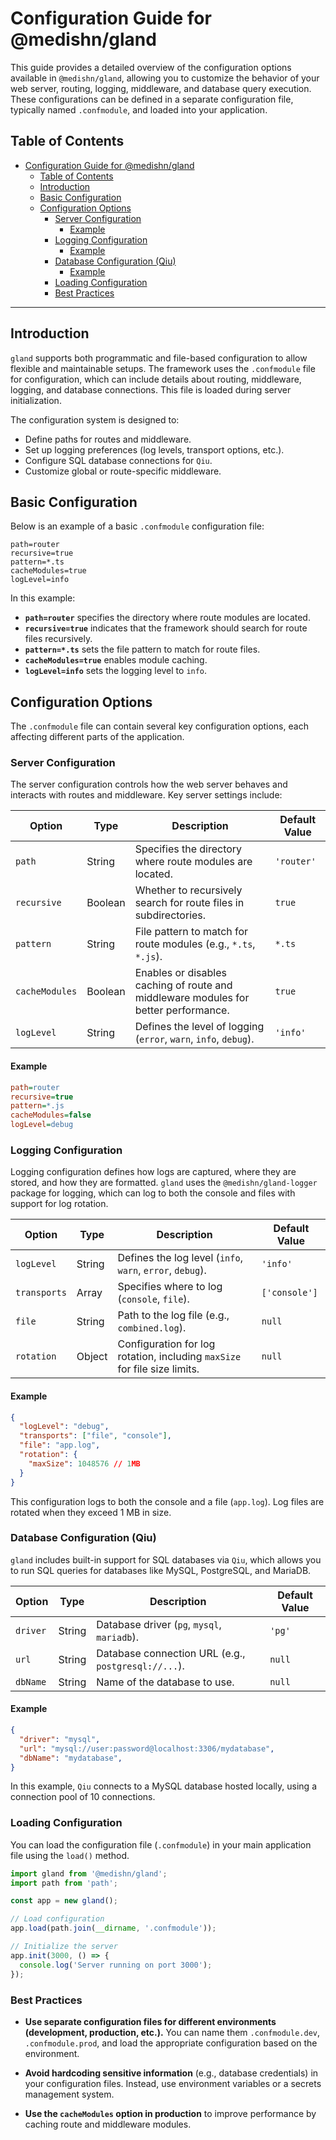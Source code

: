 # Configuration Guide for @medishn/gland

This guide provides a detailed overview of the configuration options available in `@medishn/gland`, allowing you to customize the behavior of your web server, routing, logging, middleware, and database query execution. These configurations can be defined in a separate configuration file, typically named `.confmodule`, and loaded into your application.

## Table of Contents

- [Configuration Guide for @medishn/gland](#configuration-guide-for-medishngland)
  - [Table of Contents](#table-of-contents)
  - [Introduction](#introduction)
  - [Basic Configuration](#basic-configuration)
  - [Configuration Options](#configuration-options)
    - [Server Configuration](#server-configuration)
      - [Example](#example)
    - [Logging Configuration](#logging-configuration)
      - [Example](#example-1)
    - [Database Configuration (Qiu)](#database-configuration-qiu)
      - [Example](#example-2)
    - [Loading Configuration](#loading-configuration)
    - [Best Practices](#best-practices)

---

## Introduction

`gland` supports both programmatic and file-based configuration to allow flexible and maintainable setups. The framework uses the `.confmodule` file for configuration, which can include details about routing, middleware, logging, and database connections. This file is loaded during server initialization.

The configuration system is designed to:

- Define paths for routes and middleware.
- Set up logging preferences (log levels, transport options, etc.).
- Configure SQL database connections for `Qiu`.
- Customize global or route-specific middleware.

## Basic Configuration

Below is an example of a basic `.confmodule` configuration file:

```
path=router
recursive=true
pattern=*.ts
cacheModules=true
logLevel=info
```

In this example:
- **`path=router`** specifies the directory where route modules are located.
- **`recursive=true`** indicates that the framework should search for route files recursively.
- **`pattern=*.ts`** sets the file pattern to match for route files.
- **`cacheModules=true`** enables module caching.
- **`logLevel=info`** sets the logging level to `info`.

## Configuration Options

The `.confmodule` file can contain several key configuration options, each affecting different parts of the application.

### Server Configuration

The server configuration controls how the web server behaves and interacts with routes and middleware. Key server settings include:

| Option            | Type    | Description                                                                           | Default Value |
|-------------------|---------|---------------------------------------------------------------------------------------|---------------|
| `path`            | String  | Specifies the directory where route modules are located.                              | `'router'`    |
| `recursive`       | Boolean | Whether to recursively search for route files in subdirectories.                      | `true`        |
| `pattern`         | String  | File pattern to match for route modules (e.g., `*.ts`, `*.js`).                        | `*.ts`        |
| `cacheModules`    | Boolean | Enables or disables caching of route and middleware modules for better performance.    | `true`        |
| `logLevel`        | String  | Defines the level of logging (`error`, `warn`, `info`, `debug`).                      | `'info'`      |

#### Example

```ini
path=router
recursive=true
pattern=*.js
cacheModules=false
logLevel=debug
```

### Logging Configuration

Logging configuration defines how logs are captured, where they are stored, and how they are formatted. `gland` uses the `@medishn/gland-logger` package for logging, which can log to both the console and files with support for log rotation.

| Option           | Type    | Description                                                                          | Default Value |
|------------------|---------|--------------------------------------------------------------------------------------|---------------|
| `logLevel`       | String  | Defines the log level (`info`, `warn`, `error`, `debug`).                             | `'info'`      |
| `transports`     | Array   | Specifies where to log (`console`, `file`).                                           | `['console']` |
| `file`           | String  | Path to the log file (e.g., `combined.log`).                                      | `null`        |
| `rotation`       | Object  | Configuration for log rotation, including `maxSize` for file size limits.             | `null`        |

#### Example

```json
{
  "logLevel": "debug",
  "transports": ["file", "console"],
  "file": "app.log",
  "rotation": {
    "maxSize": 1048576 // 1MB
  }
}
```

This configuration logs to both the console and a file (`app.log`). Log files are rotated when they exceed 1 MB in size.

### Database Configuration (Qiu)

`gland` includes built-in support for SQL databases via `Qiu`, which allows you to run SQL queries for databases like MySQL, PostgreSQL, and MariaDB.

| Option      | Type    | Description                                                    | Default Value |
|-------------|---------|----------------------------------------------------------------|---------------|
| `driver`    | String  | Database driver (`pg`, `mysql`, `mariadb`).                    | `'pg'`        |
| `url`       | String  | Database connection URL (e.g., `postgresql://...`).            | `null`        |
| `dbName`    | String  | Name of the database to use.                                   | `null`        |

#### Example

```json
{
  "driver": "mysql",
  "url": "mysql://user:password@localhost:3306/mydatabase",
  "dbName": "mydatabase",
}
```

In this example, `Qiu` connects to a MySQL database hosted locally, using a connection pool of 10 connections.

### Loading Configuration

You can load the configuration file (`.confmodule`) in your main application file using the `load()` method.

```typescript
import gland from '@medishn/gland';
import path from 'path';

const app = new gland();

// Load configuration
app.load(path.join(__dirname, '.confmodule'));

// Initialize the server
app.init(3000, () => {
  console.log('Server running on port 3000');
});
```

### Best Practices

- **Use separate configuration files for different environments (development, production, etc.).**
  You can name them `.confmodule.dev`, `.confmodule.prod`, and load the appropriate configuration based on the environment.

- **Avoid hardcoding sensitive information** (e.g., database credentials) in your configuration files. Instead, use environment variables or a secrets management system.

- **Use the `cacheModules` option in production** to improve performance by caching route and middleware modules.
